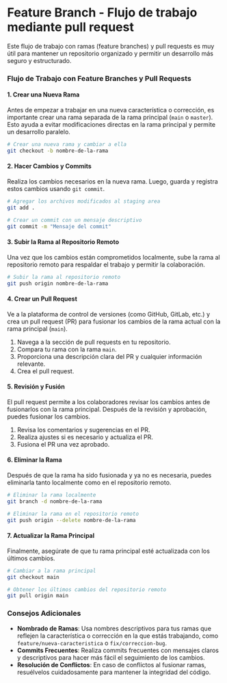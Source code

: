 # Feature Branch - Flujo de trabajo mediante pull request

Este flujo de trabajo con ramas (feature branches) y pull requests es muy útil para mantener un repositorio organizado y permitir un desarrollo más seguro y estructurado.

### Flujo de Trabajo con Feature Branches y Pull Requests

#### 1. **Crear una Nueva Rama**

Antes de empezar a trabajar en una nueva característica o corrección, es importante crear una rama separada de la rama principal (`main` o `master`). Esto ayuda a evitar modificaciones directas en la rama principal y permite un desarrollo paralelo.

```bash
# Crear una nueva rama y cambiar a ella
git checkout -b nombre-de-la-rama
```

#### 2. **Hacer Cambios y Commits**

Realiza los cambios necesarios en la nueva rama. Luego, guarda y registra estos cambios usando `git commit`.

```bash
# Agregar los archivos modificados al staging area
git add .

# Crear un commit con un mensaje descriptivo
git commit -m "Mensaje del commit"
```

#### 3. **Subir la Rama al Repositorio Remoto**

Una vez que los cambios están comprometidos localmente, sube la rama al repositorio remoto para respaldar el trabajo y permitir la colaboración.

```bash
# Subir la rama al repositorio remoto
git push origin nombre-de-la-rama
```

#### 4. **Crear un Pull Request**

Ve a la plataforma de control de versiones (como GitHub, GitLab, etc.) y crea un pull request (PR) para fusionar los cambios de la rama actual con la rama principal (`main`).

1. Navega a la sección de pull requests en tu repositorio.
2. Compara tu rama con la rama `main`.
3. Proporciona una descripción clara del PR y cualquier información relevante.
4. Crea el pull request.

#### 5. **Revisión y Fusión**

El pull request permite a los colaboradores revisar los cambios antes de fusionarlos con la rama principal. Después de la revisión y aprobación, puedes fusionar los cambios.

1. Revisa los comentarios y sugerencias en el PR.
2. Realiza ajustes si es necesario y actualiza el PR.
3. Fusiona el PR una vez aprobado.

#### 6. **Eliminar la Rama**

Después de que la rama ha sido fusionada y ya no es necesaria, puedes eliminarla tanto localmente como en el repositorio remoto.

```bash
# Eliminar la rama localmente
git branch -d nombre-de-la-rama

# Eliminar la rama en el repositorio remoto
git push origin --delete nombre-de-la-rama
```

#### 7. **Actualizar la Rama Principal**

Finalmente, asegúrate de que tu rama principal esté actualizada con los últimos cambios.

```bash
# Cambiar a la rama principal
git checkout main

# Obtener los últimos cambios del repositorio remoto
git pull origin main
```

### Consejos Adicionales

- **Nombrado de Ramas**: Usa nombres descriptivos para tus ramas que reflejen la característica o corrección en la que estás trabajando, como `feature/nueva-caracteristica` o `fix/correccion-bug`.
- **Commits Frecuentes**: Realiza commits frecuentes con mensajes claros y descriptivos para hacer más fácil el seguimiento de los cambios.
- **Resolución de Conflictos**: En caso de conflictos al fusionar ramas, resuélvelos cuidadosamente para mantener la integridad del código.